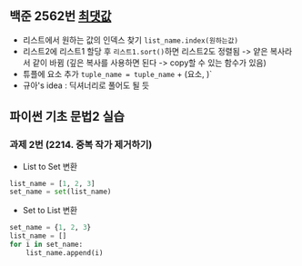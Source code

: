 ## 백준 2562번 [최댓값](https://www.acmicpc.net/problem/2562)
- 리스트에서 원하는 값의 인덱스 찾기 `list_name.index(원하는값)`
- 리스트2에 리스트1 할당 후 `리스트1.sort()`하면 리스트2도 정렬됨 -> 얕은 복사라서 같이 바뀜 (깊은 복사를 사용하면 된다 -> copy할 수 있는 함수가 있음)
- 튜플에 요소 추가 `tuple_name = tuple_name` + (요소, )`
- 규아's idea : 딕셔너리로 풀어도 될 듯

## 파이썬 기초 문법2 실습
### 과제 2번 (2214. 중복 작가 제거하기)
- List to Set 변환
```python
list_name = [1, 2, 3]
set_name = set(list_name)
```
- Set to List 변환
```python
set_name = {1, 2, 3}
list_name = []
for i in set_name:
	list_name.append(i)
```
